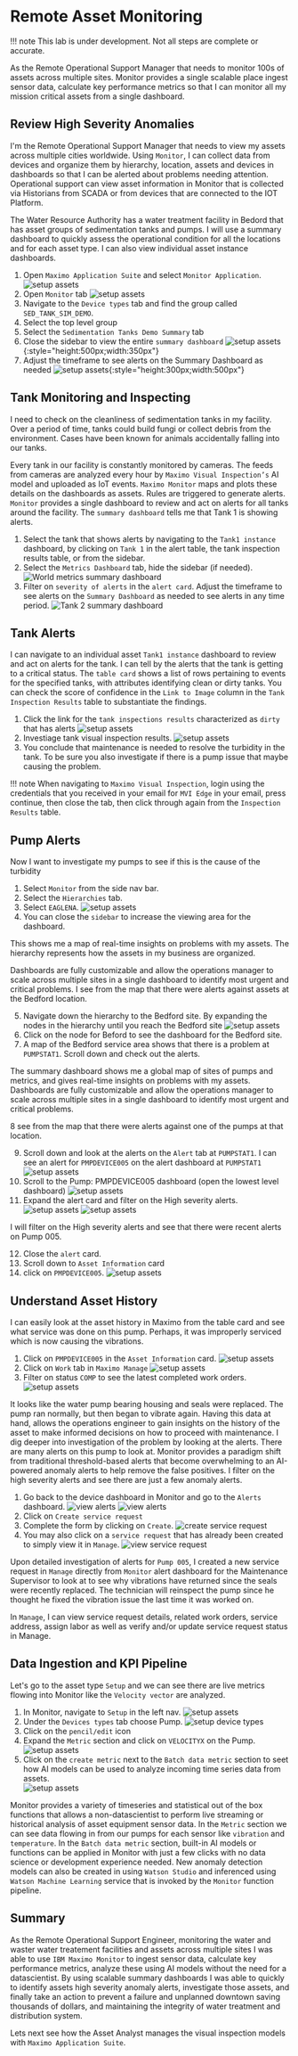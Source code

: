 # Remote Asset Monitoring

!!! note
    This lab is under development.  Not all steps are complete or accurate.

As the Remote Operational Support Manager that needs to monitor 100s of assets across multiple sites.  Monitor provides a single scalable place ingest sensor data, calculate key performance metrics so that I can monitor all my mission critical assets from a single dashboard.

## Review High Severity Anomalies

I'm the Remote Operational Support Manager that needs to view my assets across multiple cities worldwide.  Using `Monitor`, I can collect data from devices and organize them by hierarchy, location, assets and devices in dashboards so that I can be alerted about problems needing attention.  Operational support can view asset information in Monitor that is collected via Historians from SCADA or from devices that are connected to the IOT Platform.

The Water Resource Authority has a water treatment facility in Bedord that has asset groups of sedimentation tanks and pumps.  I will use a summary dashboard to quickly assess the operational condition for all the locations and for each asset type.  I can also view individual asset instance dashboards.

1. Open `Maximo Application Suite` and select `Monitor Application`. 
![setup assets](../../mas_9.0/img/wwpump_8.11/MM01.png)
2. Open `Monitor` tab
![setup assets](../../mas_9.0/img/wwpump_8.11/MM02.png)
3. Navigate to the `Device types` tab and find the group called `SED_TANK_SIM_DEMO`.
2. Select the top level group
3. Select the `Sedimentation Tanks Demo Summary` tab
4. Close the sidebar to view the entire `summary dashboard`
![setup assets](../../mas_9.0/img/wwpump_8.11/MM03.png){:style="height:500px;width:350px"}
5. Adjust the timeframe to see alerts on the Summary Dashboard as needed
![setup assets](../../mas_9.0/img/wwpump_8.11/MM04.png){:style="height:300px;width:500px"}


## Tank Monitoring and Inspecting

I need to check on the cleanliness of sedimentation tanks in my facility. Over a period of time, tanks could build fungi or collect debris from the environment.  Cases have been known for animals accidentally falling into our tanks.

Every tank in our facility is constantly monitored by cameras. The feeds from cameras are analyzed every hour by `Maximo Visual Inspection’s` AI model and uploaded as IoT events. `Maximo Monitor` maps and plots these details on the dashboards as assets. Rules are triggered to generate alerts.  `Monitor` provides a single dashboard to review and act on alerts for all tanks around the facility.  The `summary dashboard` tells me that Tank 1 is showing alerts. 

1. Select the tank that shows alerts by navigating to the `Tank1 instance` dashboard, by clicking on `Tank 1` in the alert table, the tank inspection results table, or from the sidebar.
2. Select the `Metrics Dashboard` tab, hide the sidebar (if needed).
![World metrics summary dashboard](../../mas_9.0/img/wwpump_8.11/MM05.png)
3. Filter on `severity of alerts` in the `alert card`.   Adjust the timeframe to see alerts on the `Summary Dashboard` as needed to see alerts in any time period.
![Tank 2 summary dashboard](../../mas_9.0/img/wwpump_8.11/MM06.png)

## Tank Alerts

I can navigate to an individual asset `Tank1 instance` dashboard to review and act on alerts for the tank.  I can tell by the alerts that the tank is getting to a critical status.  The `table card` shows a list of rows pertaining to events for the specified tanks, with attributes identifying clean or dirty tanks.  You can check the score of confidence in the `Link to Image` column in the `Tank Inspection Results` table to substantiate the findings.

1. Click the link for the `tank inspections results` characterized as `dirty` that has alerts
![setup assets](../../mas_9.0/img/wwpump_8.11/MM07.png)
2. Investiage tank visual inspection results.
![setup assets](../../mas_9.0/img/wwpump_8.11/MM08.png)
3. You conclude that maintenance is needed to resolve the turbidity in the tank.  To be sure you also investigate if there is a pump issue that maybe causing the problem.

!!! note
    When navigating to `Maximo Visual Inspection`, login using the credentials that you received in your email for `MVI Edge` in your email, press continue, then close the tab, then click through again from the `Inspection Results` table.


## Pump Alerts

Now I want to investigate my pumps to see if this is the cause of the turbidity<br> 

1. Select `Monitor` from the side nav bar.
2. Select the `Hierarchies` tab.
3. Select `EAGLENA`.
![setup assets](../../mas_9.0/img/wwpump_8.11/Monitor001.png) 
4. You can close the `sidebar` to increase the viewing area for the dashboard. 

This shows me a map of real-time insights on problems with my assets.  The hierarchy represents how the assets in my business are organized.

Dashboards are fully customizable and allow the operations manager to scale across multiple sites in a single dashboard to identify most urgent and critical problems.  I see from the map that there were alerts against assets at the Bedford location. 

5. Navigate down the hierarchy to the Bedford site. By expanding the nodes in the hierarchy until you reach the Bedford site
![setup assets](../../mas_9.0/img/wwpump_8.11/Monitor002.png) 
6. Click on the node for Beford to see the dashboard for the Bedford site.
7. A map of the Bedford service area shows that there is a problem at `PUMPSTAT1`.   Scroll down and check out the alerts.

The summary dashboard shows me a global map of sites of pumps and metrics, and gives real-time insights on problems with my assets.  Dashboards are fully customizable and allow the operations manager to scale across multiple sites in a single dashboard to identify most urgent and critical problems.

8 see from the map that there were alerts against one of the pumps at that location.

9. Scroll down and look at the alerts on the `Alert` tab at `PUMPSTAT1`. I can see an alert for `PMPDEVICE005` on the alert dashboard at `PUMPSTAT1`
![setup assets](../../mas_9.0/img/wwpump_8.11/Monitor003.png)
10. Scroll to the Pump:  PMPDEVICE005 dashboard (open the lowest level dashboard)
![setup assets](../../mas_9.0/img/wwpump_8.11/Monitor0041.png)
11. Expand the alert card and filter on the High severity alerts.
![setup assets](../../mas_9.0/img/wwpump_8.11/Monitor005.png)
![setup assets](../../mas_9.0/img/wwpump_8.11/Monitor0051.png)


I will filter on the High severity alerts and see that there were recent alerts on Pump 005.

12. Close the `alert` card.
13. Scroll down to `Asset Information` card
14. click on `PMPDEVICE005`.
![setup assets](../../mas_9.0/img/wwpump_8.11/Monitor006.png)

## Understand Asset History

I can easily look at the asset history in Maximo from the table card and see what service was done on this pump.  Perhaps, it was improperly serviced which is now causing the vibrations.
1. Click on `PMPDEVICE005` in the `Asset Information` card.
![setup assets](../../mas_9.0/img/wwpump_8.11/Monitor007.png)
2. Click on `Work` tab in `Maximo Manage`
![setup assets](../../mas_9.0/img/wwpump_8.11/Monitor0071.png)
3. Filter on status `COMP` to see the latest completed work orders.
![setup assets](../../mas_9.0/img/wwpump_8.11/Monitor0072.png)

It looks like the water pump bearing housing and seals were replaced. The pump ran normally, but then began to vibrate again. Having this data at hand, allows the operations engineer to gain insights on the history of the asset to make informed decisions on how to proceed with maintenance.  I dig deeper into investigation of the problem by looking at the alerts.  There are many alerts on this pump to look at.  Monitor provides a paradigm shift from traditional threshold-based alerts that become overwhelming to an AI-powered anomaly alerts to help remove the false positives.  I filter on the high severity alerts and see there are just a few anomaly alerts.

1. Go back to the device dashboard in Monitor and go to the `Alerts` dashboard.
![view alerts](../../mas_9.0/img/wwpump_8.11/Monitor0073.png)
![view alerts](../../mas_9.0/img/wwpump_8.11/Monitor0074.png)
2. Click on `Create service request`
3. Complete the form by clicking on `Create`.
![create service request](../../mas_9.0/img/wwpump_8.11/Monitor008.png)
4. You may also click on a `service request` that has already been created to simply view it in `Manage`.
![view service request](../../mas_9.0/img/wwpump_8.11/Monitor0081.png)

Upon detailed investigation of alerts for `Pump 005`, I created a new service request in `Manage` directly from `Monitor` alert dashboard for the Maintenance Supervisor to look at to see why vibrations have returned since the seals were recently replaced. The technician will reinspect the pump since he thought he fixed the vibration issue the last time it was worked on.

In `Manage`, I can view service request details, related work orders, service address, assign labor as well as verify and/or update service request status in Manage.

## Data Ingestion and KPI Pipeline

Let's go to the asset type `Setup` and we can see there are live metrics flowing into Monitor like the `Velocity vector` are analyzed.

1. In Monitor, navigate to `Setup` in the left nav.
![setup assets](../../mas_9.0/img/wwpump_8.11/Monitor009.png)
2. Under the `Devices types` tab choose Pump.
![setup device types](../../mas_9.0/img/wwpump_8.11/Monitor0091.png)
3. Click on the `pencil/edit` icon
4. Expand the `Metric` section and click on `VELOCITYX` on the Pump.
![setup assets](../../mas_9.0/img/wwpump_8.11/Monitor010.png)
5. Click on the `create metric` next to the `Batch data metric` section to seet how AI models can be used to analyze incoming time series data from assets.  
![setup assets](../../mas_9.0/img/wwpump_8.11/Monitor0101.png)

Monitor provides a variety of timeseries and statistical out of the box functions that allows a non-datascientist to perform live streaming or historical analysis of asset equipment sensor data.  In the `Metric` section we can see data flowing in from our pumps for each sensor like `vibration` and `temperature`.  In the `Batch data metric` section, built-in AI models or functions can be applied in Monitor with just a few clicks with no data science or development experience needed.  New anomaly detection models can also be created in using `Watson Studio` and inferenced using `Watson Machine Learning` service that is invoked by the `Monitor` function pipeline.


## Summary
<a name="summary"></a>

As the Remote Operational Support Engineer, monitoring the water and waster water treatement facilities and assets across multiple sites I was able to use `IBM Maximo Monitor` to ingest sensor data,  calculate key performance metrics, analyze these using AI models without the need for a datascientist.  By using scalable summary dashboards I was able to quickly to identify assets high severity anomaly alerts, investigate those assets, and finally take an action to prevent a failure and unplanned downtown saving thousands of dollars, and maintaining the integrity of water treatment and distribution system.


Lets next see how the Asset Analyst manages the visual inspection models with `Maximo Application Suite`.


